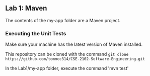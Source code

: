 ## Lab 1: Maven

The contents of the my-app folder are a Maven project.

### Executing the Unit Tests

Make sure your machine has the latest version of Maven installed. 

This repository can be cloned with the command `git clone https://github.com/tommcc314/CSE-2102-Software-Engineering.git`

In the Lab1/my-app folder, execute the command 'mvn test'
